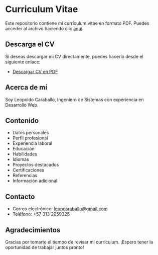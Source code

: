 # Curriculum Vitae

Este repositorio contiene mi currículum vitae en formato PDF. Puedes acceder al archivo haciendo clic [aquí](cv.pdf).

## Descarga el CV

Si deseas descargar mi CV directamente, puedes hacerlo desde el siguiente enlace:

- [Descargar CV en PDF](cv.pdf)

## Acerca de mí

Soy Leopoldo Caraballo, Ingeniero de Sistemas con experiencia en Desarrollo Web.

## Contenido

- Datos personales
- Perfil profesional
- Experiencia laboral
- Educación
- Habilidades
- Idiomas
- Proyectos destacados
- Certificaciones
- Referencias
- Información adicional

## Contacto

- Correo electrónico: leopcaraballo@gmail.com
- Teléfono: +57 313 2059325

## Agradecimientos

Gracias por tomarte el tiempo de revisar mi currículum. ¡Espero tener la oportunidad de trabajar juntos pronto!
